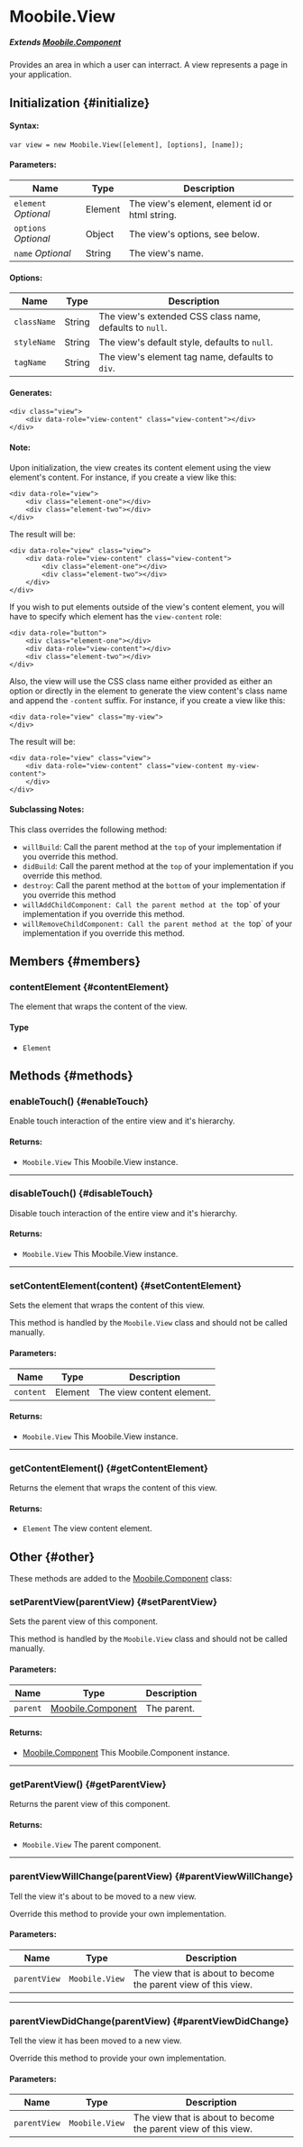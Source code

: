 Moobile.View
================================================================================

##### Extends [Moobile.Component](../Component/Component.md)

Provides an area in which a user can interract. A view represents a page in your application.

Initialization {#initialize}
--------------------------------------------------------------------------------

#### Syntax:

	var view = new Moobile.View([element], [options], [name]);

#### Parameters:

Name                 | Type    | Description
-------------------- | ------- | -----------
`element` *Optional* | Element | The view's element, element id or html string.
`options` *Optional* | Object  | The view's options, see below.
`name`    *Optional* | String  | The view's name.

#### Options:

Name        | Type   | Description
----------- | ------ | -----------
`className` | String | The view's extended CSS class name, defaults to `null`.
`styleName` | String | The view's default style, defaults to `null`.
`tagName`   | String | The view's element tag name, defaults to `div`.

#### Generates:

	<div class="view">
		<div data-role="view-content" class="view-content"></div>
	</div>

#### Note:

Upon initialization, the view creates its content element using the view element's content. For instance, if you create a view like this:

	<div data-role="view">
		<div class="element-one"></div>
		<div class="element-two"></div>
	</div>

The result will be:

	<div data-role="view" class="view">
		<div data-role="view-content" class="view-content">
			<div class="element-one"></div>
			<div class="element-two"></div>
		</div>
	</div>

If you wish to put elements outside of the view's content element, you will have to specify which element has the `view-content` role:

	<div data-role="button">
		<div class="element-one"></div>
		<div data-role="view-content"></div>
		<div class="element-two"></div>
	</div>

Also, the view will use the CSS class name either provided as either an option or directly in the element to generate the view content's class name and append the `-content` suffix. For instance, if you create a view like this:

	<div data-role="view" class="my-view">
	</div>

The result will be:

	<div data-role="view" class="view">
		<div data-role="view-content" class="view-content my-view-content">
		</div>
	</div>

#### Subclassing Notes:

This class overrides the following method:

- `willBuild`: Call the parent method at the `top` of your implementation if you override this method.
- `didBuild`: Call the parent method at the `top` of your implementation if you override this method.
- `destroy`: Call the parent method at the `bottom` of your implementation if you override this method
- `willAddChildComponent: Call the parent method at the `top` of your implementation if you override this method.
- `willRemoveChildComponent: Call the parent method at the `top` of your implementation if you override this method.

Members {#members}
--------------------------------------------------------------------------------

### contentElement {#contentElement}

The element that wraps the content of the view.

#### Type

- `Element`

Methods {#methods}
--------------------------------------------------------------------------------

### enableTouch() {#enableTouch}

Enable touch interaction of the entire view and it's hierarchy.

#### Returns:

- `Moobile.View` This Moobile.View instance.

-----

### disableTouch() {#disableTouch}

Disable touch interaction of the entire view and it's hierarchy.

#### Returns:

- `Moobile.View` This Moobile.View instance.

-----

### setContentElement(content) {#setContentElement}

Sets the element that wraps the content of this view.

This method is handled by the `Moobile.View` class and should not be called manually.

#### Parameters:

Name      | Type    | Description
--------- | ------- | -----------
`content` | Element | The view content element.

#### Returns:

- `Moobile.View` This Moobile.View instance.

-----

### getContentElement() {#getContentElement}

Returns the element that wraps the content of this view.

#### Returns:

- `Element` The view content element.

Other {#other}
--------------------------------------------------------------------------------

<span class="important">These methods are added to the [Moobile.Component](../Component/Component.md) class:</span>

### setParentView(parentView) {#setParentView}

Sets the parent view of this component.

This method is handled by the `Moobile.View` class and should not be called manually.

#### Parameters:

Name     | Type                                           | Description
-------- | ---------------------------------------------- | -----------
`parent` | [Moobile.Component](../Component/Component.md) | The parent.

#### Returns:

- [Moobile.Component](../Component/Component.md) This Moobile.Component instance.

-----

### getParentView() {#getParentView}

Returns the parent view of this component.

#### Returns:

- `Moobile.View` The parent component.

-----

### parentViewWillChange(parentView) {#parentViewWillChange}

Tell the view it's about to be moved to a new view.

Override this method to provide your own implementation.

#### Parameters:

Name         | Type                            | Description
------------ | ------------------------------- | -----------
`parentView` | `Moobile.View` | The view that is about to become the parent view of this view.

-----

### parentViewDidChange(parentView) {#parentViewDidChange}

Tell the view it has been moved to a new view.

Override this method to provide your own implementation.

#### Parameters:

Name         | Type                            | Description
------------ | ------------------------------- | -----------
`parentView` | `Moobile.View` | The view that is about to become the parent view of this view.
